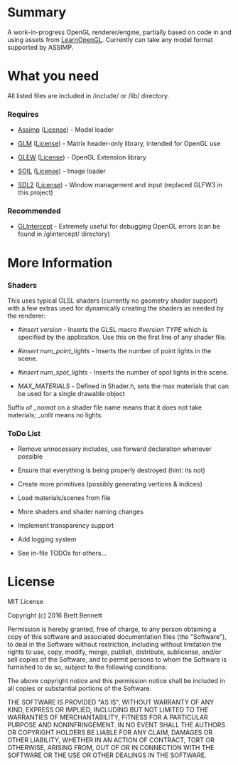 # Summary #

A work-in-progress OpenGL renderer/engine, partially based on code in and using assets from [LearnOpenGL](http://learnopengl.com/). Currently can take any model format supported by ASSIMP.


# What you need #

All listed files are included in /include/ or /lib/ directory.
### Requires ###

* [Assimp](http://www.assimp.org/) ([License](http://www.assimp.org/main_license.html)) - Model loader

* [GLM](http://glm.g-truc.net/) ([License](http://glm.g-truc.net/copying.txt)) - Matrix header-only library, intended for OpenGL use

* [GLEW](http://glew.sourceforge.net/) ([License](https://github.com/nigels-com/glew#copyright-and-licensing)) - OpenGL Extension library

* [SOIL](http://www.lonesock.net/soil.html) ([License](http://www.lonesock.net/soil.html)) - Image loader

* [SDL2](https://www.libsdl.org/) ([License](https://www.libsdl.org/license.php)) - Window management and input (replaced GLFW3 in this project)

### Recommended ###

* [GLIntercept](https://github.com/dtrebilco/glintercept) - Extremely useful for debugging OpenGL errors (can be found in /glintercept/ directory)


# More Information #
### Shaders ###

This uses typical GLSL shaders (currently no geometry shader support) with a few extras used for dynamically creating the shaders as needed by the renderer:

* *#insert version* - Inserts the GLSL macro *#version TYPE* which is specified by the application. Use this on the first line of any shader file.

* *#insert num_point_lights* - Inserts the number of point lights in the scene.

* *#insert num_spot_lights* - Inserts the number of spot lights in the scene.

* *MAX_MATERIALS* - Defined in Shader.h, sets the max materials that can be used for a single drawable object

Suffix of *_nomat* on a shader file name means that it does not take materials; *_unlit* means no lights.


### ToDo List ###

* Remove unnecessary includes, use forward declaration whenever possible

* Ensure that everything is being properly destroyed (hint: its not)

* Create more primitives (possibly generating vertices & indices)

* Load materials/scenes from file

* More shaders and shader naming changes

* Implement transparency support

* Add logging system

* See in-file TODOs for others...

# License #

MIT License

Copyright (c) 2016 Brett Bennett

Permission is hereby granted, free of charge, to any person obtaining a copy
of this software and associated documentation files (the "Software"), to deal
in the Software without restriction, including without limitation the rights
to use, copy, modify, merge, publish, distribute, sublicense, and/or sell
copies of the Software, and to permit persons to whom the Software is
furnished to do so, subject to the following conditions:

The above copyright notice and this permission notice shall be included in all
copies or substantial portions of the Software.

THE SOFTWARE IS PROVIDED "AS IS", WITHOUT WARRANTY OF ANY KIND, EXPRESS OR
IMPLIED, INCLUDING BUT NOT LIMITED TO THE WARRANTIES OF MERCHANTABILITY,
FITNESS FOR A PARTICULAR PURPOSE AND NONINFRINGEMENT. IN NO EVENT SHALL THE
AUTHORS OR COPYRIGHT HOLDERS BE LIABLE FOR ANY CLAIM, DAMAGES OR OTHER
LIABILITY, WHETHER IN AN ACTION OF CONTRACT, TORT OR OTHERWISE, ARISING FROM,
OUT OF OR IN CONNECTION WITH THE SOFTWARE OR THE USE OR OTHER DEALINGS IN THE
SOFTWARE.
